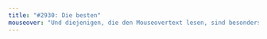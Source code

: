```yaml
---
title: "#2930: Die besten"
mouseover: "Und diejenigen, die den Mouseovertext lesen, sind besonders hypersuper."
---
```



